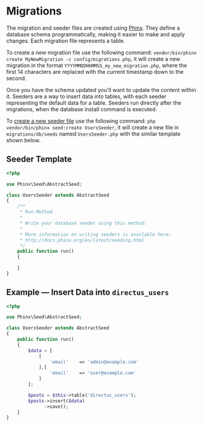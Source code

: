 # Migrations

The migration and seeder files are created using [Phinx](https://phinx.org). They define a database schema programmatically, making it easier to make and apply changes. Each migration file represents a table.

To create a new migration file use the following command: `vendor/bin/phinx create MyNewMigration -c config/migrations.php`, it will create a new migration in the format `YYYYMMDDHHMMSS_my_new_migration.php`, where the first 14 characters are replaced with the current timestamp down to the second.

Once you have the schema updated you'll want to update the content within it. Seeders are a way to insert data into tables, with each seeder representing the default data for a table. Seeders run directly after the migrations, when the database install command is executed.

To [create a new seeder file](http://docs.phinx.org/en/latest/seeding.html#creating-a-new-seed-class) use the following command: `php vendor/bin/phinx seed:create UsersSeeder`, it will create a new file in `migrations/db/seeds` named `UsersSeeder.php` with the similar template shown below.

## Seeder Template

```php
<?php

use Phinx\Seed\AbstractSeed;

class UsersSeeder extends AbstractSeed
{
    /**
     * Run Method.
     *
     * Write your database seeder using this method.
     *
     * More information on writing seeders is available here:
     * http://docs.phinx.org/en/latest/seeding.html
     */
    public function run()
    {

    }
}
```

## Example — Insert Data into `directus_users`

```php
<?php

use Phinx\Seed\AbstractSeed;

class UsersSeeder extends AbstractSeed
{
    public function run()
    {
        $data = [
            [
                'email'    => 'admin@example.com'
            ],[
                'email'    => 'user@example.com'
            ]
        ];

        $posts = $this->table('directus_users');
        $posts->insert($data)
              ->save();
    }
}
```